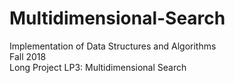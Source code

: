 # Multidimensional-Search

Implementation of Data Structures and Algorithms  
Fall 2018  
Long Project LP3: Multidimensional Search
